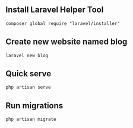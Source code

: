 Install Laravel Helper Tool
---------------------------
```
composer global require "laravel/installer"
```

Create new website named blog
-----------------------------
```
laravel new blog
```

Quick serve
-----------------------------
```
php artisan serve
```

Run migrations
-----------------------------
```
php artisan migrate
```
